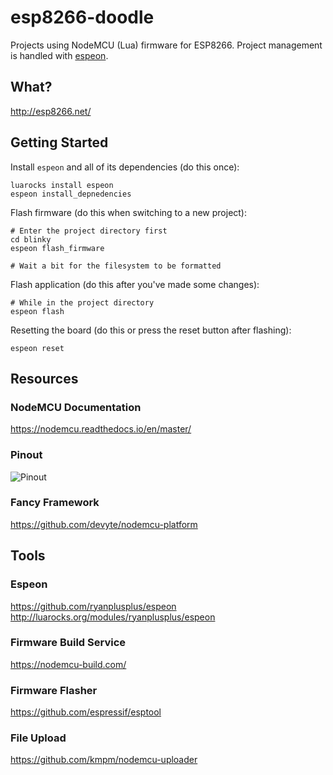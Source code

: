 # esp8266-doodle
Projects using NodeMCU (Lua) firmware for ESP8266. Project management is handled with [espeon](https://github.com/ryanplusplus/espeon).

## What?
http://esp8266.net/

## Getting Started
Install `espeon` and all of its dependencies (do this once):

```shell
luarocks install espeon
espeon install_depnedencies
```

Flash firmware (do this when switching to a new project):

```shell
# Enter the project directory first
cd blinky
espeon flash_firmware

# Wait a bit for the filesystem to be formatted
```

Flash application (do this after you've made some changes):

```shell
# While in the project directory
espeon flash
```

Resetting the board (do this or press the reset button after flashing):

```shell
espeon reset
```

## Resources
### NodeMCU Documentation
https://nodemcu.readthedocs.io/en/master/

### Pinout
![Pinout](https://raw.githubusercontent.com/nodemcu/nodemcu-devkit-v1.0/master/Documents/NODEMCU_DEVKIT_V1.0_PINMAP.png)

### Fancy Framework
https://github.com/devyte/nodemcu-platform

## Tools
### Espeon
https://github.com/ryanplusplus/espeon
http://luarocks.org/modules/ryanplusplus/espeon

### Firmware Build Service
https://nodemcu-build.com/

### Firmware Flasher
https://github.com/espressif/esptool

### File Upload
https://github.com/kmpm/nodemcu-uploader
